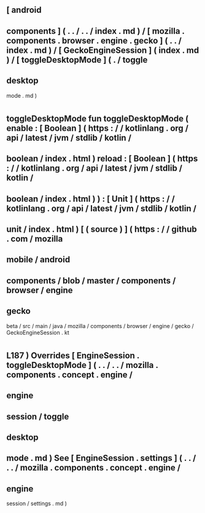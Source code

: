 [
android
-
components
]
(
.
.
/
.
.
/
index
.
md
)
/
[
mozilla
.
components
.
browser
.
engine
.
gecko
]
(
.
.
/
index
.
md
)
/
[
GeckoEngineSession
]
(
index
.
md
)
/
[
toggleDesktopMode
]
(
.
/
toggle
-
desktop
-
mode
.
md
)
#
toggleDesktopMode
fun
toggleDesktopMode
(
enable
:
[
Boolean
]
(
https
:
/
/
kotlinlang
.
org
/
api
/
latest
/
jvm
/
stdlib
/
kotlin
/
-
boolean
/
index
.
html
)
reload
:
[
Boolean
]
(
https
:
/
/
kotlinlang
.
org
/
api
/
latest
/
jvm
/
stdlib
/
kotlin
/
-
boolean
/
index
.
html
)
)
:
[
Unit
]
(
https
:
/
/
kotlinlang
.
org
/
api
/
latest
/
jvm
/
stdlib
/
kotlin
/
-
unit
/
index
.
html
)
[
(
source
)
]
(
https
:
/
/
github
.
com
/
mozilla
-
mobile
/
android
-
components
/
blob
/
master
/
components
/
browser
/
engine
-
gecko
-
beta
/
src
/
main
/
java
/
mozilla
/
components
/
browser
/
engine
/
gecko
/
GeckoEngineSession
.
kt
#
L187
)
Overrides
[
EngineSession
.
toggleDesktopMode
]
(
.
.
/
.
.
/
mozilla
.
components
.
concept
.
engine
/
-
engine
-
session
/
toggle
-
desktop
-
mode
.
md
)
See
[
EngineSession
.
settings
]
(
.
.
/
.
.
/
mozilla
.
components
.
concept
.
engine
/
-
engine
-
session
/
settings
.
md
)
